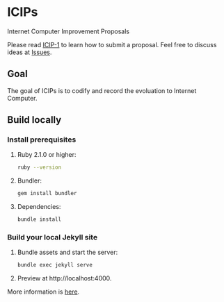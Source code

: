 # ICIPs
Internet Computer Improvement Proposals

Please read [ICIP-1](https://ICIPs.dfinity.github.io/ICIPS/ICIP-1) to learn how to submit a proposal. Feel free to discuss ideas at [Issues](https://github.com/dfinity/ICIPs/discussions).

## Goal

The goal of ICIPs is to codify and record the evoluation to Internet Computer.

## Build locally

### Install prerequisites

1. Ruby 2.1.0 or higher:

   ```sh
   ruby --version
   ```

4. Bundler:

   ```sh
   gem install bundler
   ```

5. Dependencies:

   ```sh
   bundle install
   ```

### Build your local Jekyll site

1. Bundle assets and start the server:

   ```sh
   bundle exec jekyll serve
   ```

2. Preview at http://localhost:4000.

More information is [here](https://docs.github.com/en/pages/setting-up-a-github-pages-site-with-jekyll).
